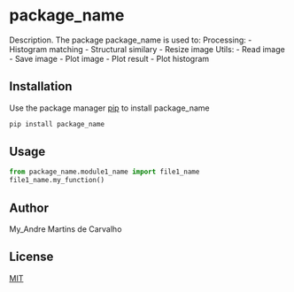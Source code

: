# package_name

Description. 
The package package_name is used to:
	Processing:
	- Histogram matching
	- Structural similary
	- Resize image
	Utils:
	- Read image
	- Save image
	- Plot image
	- Plot result
	- Plot histogram

## Installation

Use the package manager [pip](https://pip.pypa.io/en/stable/) to install package_name

```bash
pip install package_name
```

## Usage

```python
from package_name.module1_name import file1_name
file1_name.my_function()
```

## Author
My_Andre Martins de Carvalho

## License
[MIT](https://choosealicense.com/licenses/mit/)